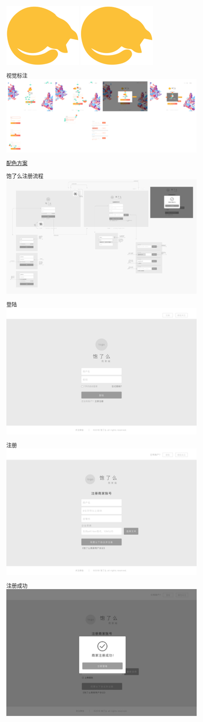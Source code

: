 ![Alt text](baoleme_logo_cat.svg)
<img src="baoleme_logo_cat.svg">

视觉标注
![视觉标注](视觉标注.png)

[配色方案](配色方案.pdf)

饱了么注册流程
![饱了么注册流程](饱了么注册流程.png)

登陆
![登陆](登陆.png)

注册
![注册](注册.png)

注册成功
![注册成功](注册成功.png)